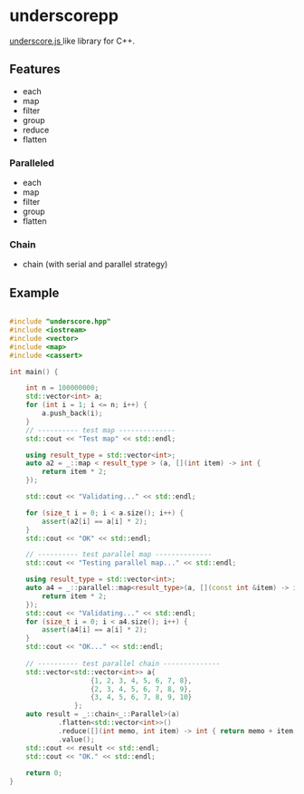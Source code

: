 # underscorepp

[underscore.js ](http://underscorejs.org/) like library for C++.

## Features

* each
* map
* filter
* group
* reduce
* flatten

### Paralleled

* each
* map
* filter
* group
* flatten

### Chain

* chain (with serial and parallel strategy)

## Example

```c++

#include "underscore.hpp"
#include <iostream>
#include <vector>
#include <map>
#include <cassert>

int main() {

    int n = 100000000;
    std::vector<int> a;
    for (int i = 1; i <= n; i++) {
        a.push_back(i);
    }
    // ---------- test map --------------
    std::cout << "Test map" << std::endl;

    using result_type = std::vector<int>;
    auto a2 = _::map < result_type > (a, [](int item) -> int {
        return item * 2;
    });

    std::cout << "Validating..." << std::endl;

    for (size_t i = 0; i < a.size(); i++) {
        assert(a2[i] == a[i] * 2);
    }
    std::cout << "OK" << std::endl;

    // ---------- test parallel map --------------
    std::cout << "Testing parallel map..." << std::endl;

    using result_type = std::vector<int>;
    auto a4 = _::parallel::map<result_type>(a, [](const int &item) -> int {
        return item * 2;
    });
    std::cout << "Validating..." << std::endl;
    for (size_t i = 0; i < a4.size(); i++) {
        assert(a4[i] == a[i] * 2);
    }
    std::cout << "OK..." << std::endl;
    
    // ---------- test parallel chain --------------
    std::vector<std::vector<int>> a{
                    {1, 2, 3, 4, 5, 6, 7, 8},
                    {2, 3, 4, 5, 6, 7, 8, 9},
                    {3, 4, 5, 6, 7, 8, 9, 10}
                };
    auto result = _::chain<_::Parallel>(a)
            .flatten<std::vector<int>>()
            .reduce([](int memo, int item) -> int { return memo + item; }, 0)
            .value();
    std::cout << result << std::endl;
    std::cout << "OK." << std::endl;
    
    return 0;
}

```
